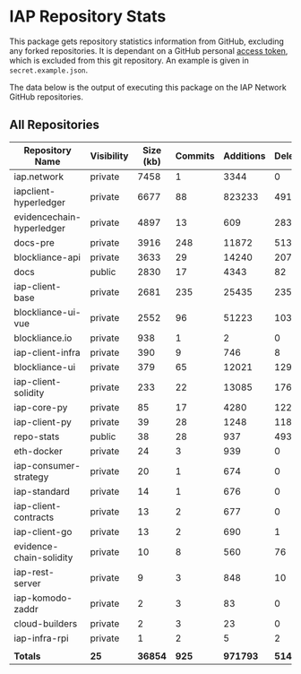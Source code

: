 # IAP Repository Stats

This package gets repository statistics information from GitHub, excluding any forked repositories. It is dependant on a GitHub personal [access token](https://github.com/settings/tokens), which is excluded from this git repository. An example is given in `secret.example.json`.

The data below is the output of executing this package on the IAP Network GitHub repositories.

## All Repositories

| Repository Name | Visibility | Size (kb) | Commits | Additions | Deletions | Authors |
| --------------- | ---------- | --------- | ------- | --------- | --------- | ------- |
| iap.network | private | 7458 | 1 | 3344 | 0 | 1 |
| iapclient-hyperledger | private | 6677 | 88 | 823233 | 491893 | 4 |
| evidencechain-hyperledger | private | 4897 | 13 | 609 | 283 | 2 |
| docs-pre | private | 3916 | 248 | 11872 | 5137 | 7 |
| blockliance-api | private | 3633 | 29 | 14240 | 2073 | 5 |
| docs | public | 2830 | 17 | 4343 | 82 | 3 |
| iap-client-base | private | 2681 | 235 | 25435 | 2350 | 7 |
| blockliance-ui-vue | private | 2552 | 96 | 51223 | 10309 | 2 |
| blockliance.io | private | 938 | 1 | 2 | 0 | 1 |
| iap-client-infra | private | 390 | 9 | 746 | 8 | 3 |
| blockliance-ui | private | 379 | 65 | 12021 | 1294 | 4 |
| iap-client-solidity | private | 233 | 22 | 13085 | 176 | 4 |
| iap-core-py | private | 85 | 17 | 4280 | 122 | 2 |
| iap-client-py | private | 39 | 28 | 1248 | 118 | 3 |
| repo-stats | public | 38 | 28 | 937 | 493 | 1 |
| eth-docker | private | 24 | 3 | 939 | 0 | 3 |
| iap-consumer-strategy | private | 20 | 1 | 674 | 0 | 1 |
| iap-standard | private | 14 | 1 | 676 | 0 | 1 |
| iap-client-contracts | private | 13 | 2 | 677 | 0 | 2 |
| iap-client-go | private | 13 | 2 | 690 | 1 | 2 |
| evidence-chain-solidity | private | 10 | 8 | 560 | 76 | 2 |
| iap-rest-server | private | 9 | 3 | 848 | 10 | 1 |
| iap-komodo-zaddr | private | 2 | 3 | 83 | 0 | 1 |
| cloud-builders | private | 2 | 3 | 23 | 0 | 2 |
| iap-infra-rpi | private | 1 | 2 | 5 | 2 | 1 |
| | | | | | | |
| **Totals** | **25** | **36854** | **925** | **971793** | **514427** | **7** |

